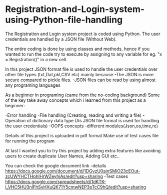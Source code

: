 # Registration-and-Login-system-using-Python-file-handling

The Registration and Login system project is coded using Python. The user credentials are handled by a JSON file (Without Web).

The entire coding is done by using classes and methods, hence if you wanted to run the code try to execute by assigning to any variable for eg. "x = Registration()" in a new cell.

In this project JSON format file is used to handle the user credentials over other file types (txt,Dat,pkl,CSV etc) mainly because 
-The JSON is more secure compared to pickle files. 
-JSON files can be read by using almost any programing languages 

As a beginner in programing (came from the no-coding background) 
Some of the key take away concepts which i learned from this project as a beginner:

-Error handling 
-File handling (Creating, reading and writing a file)
-Operation of dictionary data type (As JSON file format is used for handling the user credentials)
-OOPS concepts -different modules(Json,os,time,re)

Details of this project is uploaded in pdf format Make use of test cases file for running the program

At last I wanted you to try this project by adding extra features like avoiding users to create duplicate User Names, Adding GUI etc..


You can check the google document link
-details https://docs.google.com/document/d/1DGvzU0ajnSMiO23cEOut-zcUWYHCTHphIHrWZeyhjAs/edit?usp=sharing
-Test cases https://docs.google.com/spreadsheets/d/1dKTK-l_VHC5HU3nlFhSyHXuQK71Y5cmwNEP3oTcC9hQ/edit?usp=sharing




